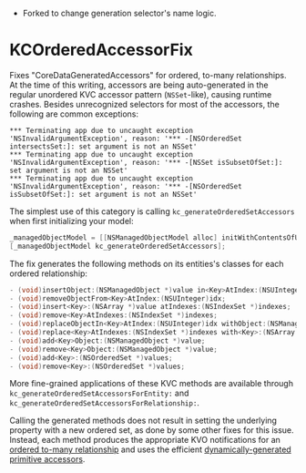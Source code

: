 - Forked to change generation selector's name logic.


KCOrderedAccessorFix
====================

Fixes "CoreDataGeneratedAccessors" for ordered, to-many relationships. At the time of this writing, accessors are being auto-generated in the regular unordered KVC accessor pattern (`NSSet`-like), causing runtime crashes. Besides unrecognized selectors for most of the accessors, the following are common exceptions:

```
*** Terminating app due to uncaught exception 'NSInvalidArgumentException', reason: '*** -[NSOrderedSet intersectsSet:]: set argument is not an NSSet'
*** Terminating app due to uncaught exception 'NSInvalidArgumentException', reason: '*** -[NSSet isSubsetOfSet:]: set argument is not an NSSet'
*** Terminating app due to uncaught exception 'NSInvalidArgumentException', reason: '*** -[NSOrderedSet isSubsetOfSet:]: set argument is not an NSSet'
```

The simplest use of this category is calling `kc_generateOrderedSetAccessors` when first initializing your model:

```objective-c
_managedObjectModel = [[NSManagedObjectModel alloc] initWithContentsOfURL:modelURL];
[_managedObjectModel kc_generateOrderedSetAccessors];
```

The fix generates the following methods on its entities's classes for each ordered relationship:

```objective-c
- (void)insertObject:(NSManagedObject *)value in<Key>AtIndex:(NSUInteger)idx;
- (void)removeObjectFrom<Key>AtIndex:(NSUInteger)idx;
- (void)insert<Key>:(NSArray *)value atIndexes:(NSIndexSet *)indexes;
- (void)remove<Key>AtIndexes:(NSIndexSet *)indexes;
- (void)replaceObjectIn<Key>AtIndex:(NSUInteger)idx withObject:(NSManagedObject *)value;
- (void)replace<Key>AtIndexes:(NSIndexSet *)indexes with<Key>:(NSArray *)values;
- (void)add<Key>Object:(NSManagedObject *)value;
- (void)remove<Key>Object:(NSManagedObject *)value;
- (void)add<Key>:(NSOrderedSet *)values;
- (void)remove<Key>:(NSOrderedSet *)values;
```

More fine-grained applications of these KVC methods are available through `kc_generateOrderedSetAccessorsForEntity:` and `kc_generateOrderedSetAccessorsForRelationship:`.

Calling the generated methods does not result in setting the underlying property with a new ordered set, as done by some other fixes for this issue. Instead, each method produces the appropriate KVO notifications for an [ordered to-many relationship](http://developer.apple.com/library/mac/documentation/cocoa/conceptual/KeyValueObserving/Articles/KVOCompliance.html#//apple_ref/doc/uid/20002178-SW3) and uses the efficient [dynamically-generated primitive accessors](https://developer.apple.com/library/mac/#documentation/Cocoa/Reference/CoreDataFramework/Classes/NSManagedObject_Class/Reference/NSManagedObject.html#//apple_ref/occ/instm/NSManagedObject/primitiveValueForKey:).
